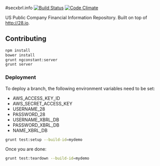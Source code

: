 #secxbrl.info
[![Build Status](http://img.shields.io/travis/28msec/secxbrl.info/master.svg?style=flat)](https://travis-ci.org/28msec/secxbrl.info) [![Code Climate](http://img.shields.io/codeclimate/github/28msec/secxbrl.info.svg?style=flat)](https://codeclimate.com/github/28msec/secxbrl.info)

US Public Company Financial Information Repository. Built on top of http://28.io.

## Contributing

```bash
npm install
bower install
grunt ngconstant:server
grunt server
```

### Deployment
To deploy a branch, the following environment variables need to be set:
* AWS_ACCESS_KEY_ID
* AWS_SECRET_ACCESS_KEY
* USERNAME_28
* PASSWORD_28
* USERNAME_XBRL_DB
* PASSWORD_XBRL_DB
* NAME_XBRL_DB

```bash
grunt test:setup --build-id=mydemo
```

Once you are done:
```bash
grunt test:teardown --build-id=mydemo
```
